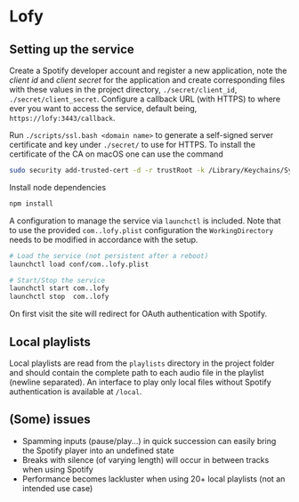 # Lofy

## Setting up the service
Create a Spotify developer account and register a new application, note the *client id* and *client secret* for the application and create corresponding files with these values in the project directory, `./secret/client_id`, `./secret/client_secret`. Configure a callback URL (with HTTPS) to where ever you want to access the service, default being, `https://lofy:3443/callback`.

Run `./scripts/ssl.bash <domain name>` to generate a self-signed server certificate and key under `./secret/` to use for HTTPS. To install the certificate of the CA on macOS one can use the command 

```bash
sudo security add-trusted-cert -d -r trustRoot -k /Library/Keychains/System.keychain ssl/certs/ca.crt.
```

Install node dependencies

```bash
npm install
```

A configuration to manage the service via `launchctl` is included. Note that to use the provided `com..lofy.plist` configuration the `WorkingDirectory` needs to be modified in accordance with the setup.

```bash
# Load the service (not persistent after a reboot) 
launchctl load conf/com..lofy.plist

# Start/Stop the service
launchctl start com..lofy
launchctl stop  com..lofy

```

On first visit the site will redirect for OAuth authentication with Spotify.

## Local playlists
Local playlists are read from the `playlists` directory in the project folder and should contain the complete path to each audio file in the playlist (newline separated). An interface to play only local files without Spotify authentication is available at `/local`.

## (Some) issues
* Spamming inputs (pause/play...) in quick succession can easily bring the Spotify player into an undefined state
* Breaks with silence (of varying length) will occur in between tracks when using Spotify
* Performance becomes lackluster when using 20+ local playlists (not an intended use case)
